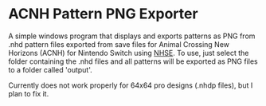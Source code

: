 # ACNH Pattern PNG Exporter
A simple windows program that displays and exports patterns as PNG from .nhd pattern files exported from save files for Animal Crossing New Horizons (ACNH) for Nintendo Switch using [NHSE](https://github.com/kwsch/NHSE). To use, just select the folder containing the .nhd files and all patterns will be exported as PNG files to a folder called 'output'.

Currently does not work properly for 64x64 pro designs (.nhdp files), but I plan to fix it.
